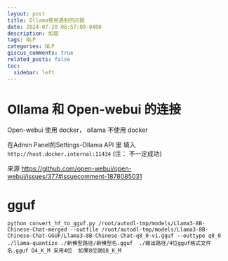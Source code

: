 ```yaml
---
layout: post
title: Ollama使用遇到的问题
date: 2024-07-20 08:57:00-0400
description: 如题
tags: NLP
categories: NLP
giscus_comments: true
related_posts: false
toc:
  sidebar: left
---
```



# Ollama 和 Open-webui 的连接

Open-webui 使用 docker， ollama 不使用 docker


在Admin Panel的Settings-Ollama API 里 填入
`http://host.docker.internal:11434` (注： 不一定成功)

来源 https://github.com/open-webui/open-webui/issues/377#issuecomment-1878085031


# gguf

```
python convert_hf_to_gguf.py /root/autodl-tmp/models/Llama3-8B-Chinese-Chat-merged --outfile /root/autodl-tmp/models/Llama3-8B-Chinese-Chat-GGUF/Llama3-8B-Chinese-Chat-q8_0-v1.gguf --outtype q8_0
./llama-quantize ./新模型路径/新模型名.gguf  ./输出路径/4位gguf格式文件名.gguf Q4_K_M 采用4位  如果8位就Q8_K_M
```

